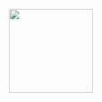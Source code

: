 <p align="center">
  <img width="150" height="150" src="https://cdn.discordapp.com/attachments/571302596686643200/571307788396003328/football.png">
</p>
